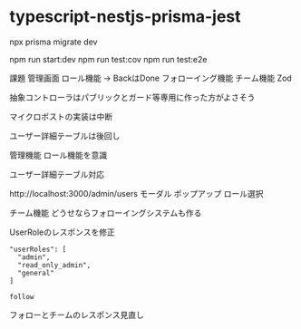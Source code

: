 # typescript-nestjs-prisma-jest

npx prisma migrate dev

npm run start:dev
npm run test:cov
npm run test:e2e

課題
管理画面
ロール機能 → BackはDone
フォローイング機能
チーム機能
Zod


抽象コントローラはパブリックとガード等専用に作った方がよさそう

マイクロポストの実装は中断



ユーザー詳細テーブルは後回し

管理機能
ロール機能を意識

ユーザー詳細テーブル対応

http://localhost:3000/admin/users
モーダル ポップアップ ロール選択

チーム機能
どうせならフォローイングシステムも作る


UserRoleのレスポンスを修正

    "userRoles": [
      "admin",
      "read_only_admin",
      "general"
    ]

    follow

フォローとチームのレスポンス見直し